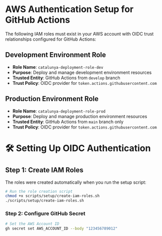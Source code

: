 # AWS Authentication Setup for GitHub Actions

The following IAM roles must exist in your AWS account with OIDC trust relationships configured for GitHub Actions:

## Development Environment Role
- **Role Name**: `catalunya-deployment-role-dev`
- **Purpose**: Deploy and manage development environment resources
- **Trusted Entity**: GitHub Actions from `develop` branch
- **Trust Policy**: OIDC provider for `token.actions.githubusercontent.com`

## Production Environment Role  
- **Role Name**: `catalunya-deployment-role-prod`
- **Purpose**: Deploy and manage production environment resources
- **Trusted Entity**: GitHub Actions from `main` branch only
- **Trust Policy**: OIDC provider for `token.actions.githubusercontent.com`

# 🛠️ Setting Up OIDC Authentication


## Step 1: Create IAM Roles

The roles were created automatically when you run the setup script:

```bash
# Run the role creation script
chmod +x scripts/setup/create-iam-roles.sh
./scripts/setup/create-iam-roles.sh
```


### Step 2: Configure GitHub Secret

```bash
# Set the AWS Account ID
gh secret set AWS_ACCOUNT_ID --body "123456789012"
```
